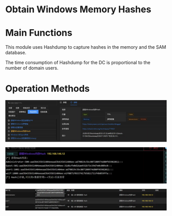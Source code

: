 # Obtain Windows Memory Hashes

# Main Functions
This module uses Hashdump to capture hashes in the memory and the SAM database. 

The time consumption of Hashdump for the DC is proportional to the number of domain users.

# Operation Methods
![](img\CredentialAccess_CredentialDumping_WindowsHashDump\1.webp)

![](img\CredentialAccess_CredentialDumping_WindowsHashDump\2.webp)

![](img\CredentialAccess_CredentialDumping_WindowsHashDump\3.webp)